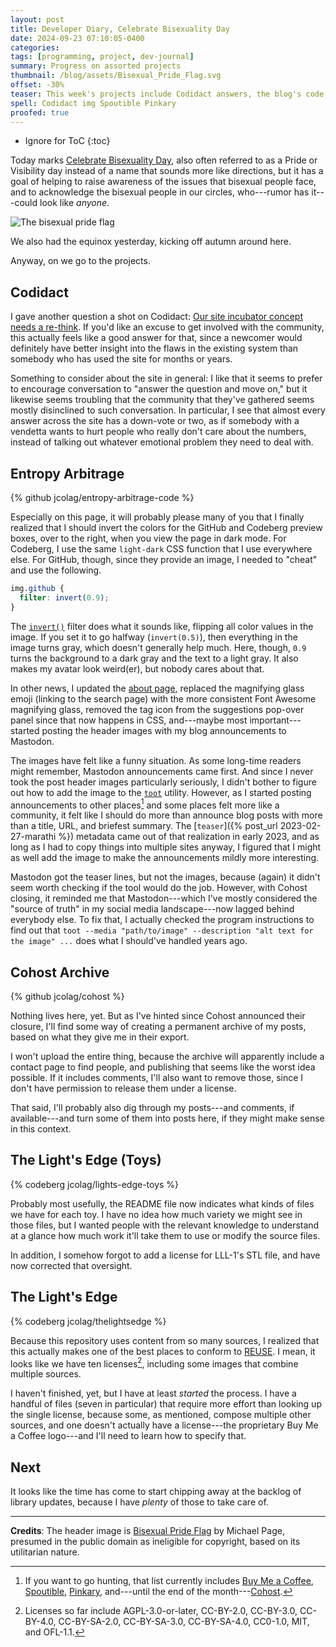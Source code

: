 ```yaml
---
layout: post
title: Developer Diary, Celebrate Bisexuality Day
date: 2024-09-23 07:10:05-0400
categories:
tags: [programming, project, dev-journal]
summary: Progress on assorted projects
thumbnail: /blog/assets/Bisexual_Pride_Flag.svg
offset: -30%
teaser: This week's projects include Codidact answers, the blog's code, my (empty but waiting) Cohost archive, and toys and the website for The Light's Edge.
spell: Codidact img Spoutible Pinkary
proofed: true
---
```


* Ignore for ToC
{:toc}

Today marks [Celebrate Bisexuality Day](https://en.wikipedia.org/wiki/Celebrate_Bisexuality_Day), also often referred to as a Pride or Visibility day instead of a name that sounds more like directions, but it has a goal of helping to raise awareness of the issues that bisexual people face, and to acknowledge the bisexual people in our circles, who---rumor has it---could look like *anyone*.

![The bisexual pride flag](/blog/assets/Bisexual_Pride_Flag.svg "I see you, or at least some of you.  Actually, could you shimmy to the left a little so that the tree doesn't block you...?")

We also had the equinox yesterday, kicking off autumn around here.

Anyway, on we go to the projects.

## Codidact

I gave another question a shot on Codidact:  [Our site incubator concept needs a re-think](https://meta.codidact.com/posts/292599/292615#answer-292615).  If you'd like an excuse to get involved with the community, this actually feels like a good answer for that, since a newcomer would definitely have better insight into the flaws in the existing system than somebody who has used the site for months or years.

Something to consider about the site in general:  I like that it seems to prefer to encourage conversation to "answer the question and move on," but it likewise seems troubling that the community that they've gathered seems mostly disinclined to such conversation.  In particular, I see that almost every answer across the site has a down-vote or two, as if somebody with a vendetta wants to hurt people who really don't care about the numbers, instead of talking out whatever emotional problem they need to deal with.

## Entropy Arbitrage

{% github jcolag/entropy-arbitrage-code %}

Especially on this page, it will probably please many of you that I finally realized that I should invert the colors for the GitHub and Codeberg preview boxes, over to the right, when you view the page in dark mode.  For Codeberg, I use the same `light-dark` CSS function that I use everywhere else.  For GitHub, though, since they provide an image, I needed to "cheat" and use the following.

```CSS
img.github {
  filter: invert(0.9);
}
```

The [`invert()`](https://developer.mozilla.org/en-US/docs/Web/CSS/filter-function/invert) filter does what it sounds like, flipping all color values in the image.  If you set it to go halfway (`invert(0.5)`), then everything in the image turns gray, which doesn't generally help much.  Here, though, `0.9` turns the background to a dark gray and the text to a light gray.  It also makes my avatar look weird(er), but nobody cares about that.

In other news, I updated the [about page](/blog/about.html), replaced the magnifying glass emoji (linking to the search page) with the more consistent Font Awesome magnifying glass, removed the tag icon from the suggestions pop-over panel since that now happens in CSS, and---maybe most important---started posting the header images with my blog announcements to Mastodon.

The images have felt like a funny situation.  As some long-time readers might remember, Mastodon announcements came first.  And since I never took the post header images particularly seriously, I didn't bother to figure out how to add the image to the [`toot`](https://github.com/ihabunek/toot) utility.  However, as I started posting announcements to other places[^1] and some places felt more like a community, it felt like I should do more than announce blog posts with more than a title, URL, and briefest summary.  The [`teaser`]({% post_url 2023-02-27-marathi %}) metadata came out of that realization in early 2023, and as long as I had to copy things into multiple sites anyway, I figured that I might as well add the image to make the announcements mildly more interesting.

[^1]:  If you want to go hunting, that list currently includes [Buy Me a Coffee](https://www.buymeacoffee.com/jcolag), [Spoutible](https://spoutible.com/jcolag), [Pinkary](https://pinkary.com/@jcolag), and---until the end of the month---[Cohost](https://cohost.org/jcolag).

Mastodon got the teaser lines, but not the images, because (again) it didn't seem worth checking if the tool would do the job.  However, with Cohost closing, it reminded me that Mastodon---which I've mostly considered the "source of truth" in my social media landscape---now lagged behind everybody else.  To fix that, I actually checked the program instructions to find out that `toot --media "path/to/image" --description "alt text for the image" ...` does what I should've handled years ago.

## Cohost Archive

{% github jcolag/cohost %}

Nothing lives here, yet.  But as I've hinted since Cohost announced their closure, I'll find some way of creating a permanent archive of my posts, based on what they give me in their export.

I won't upload the entire thing, because the archive will apparently include a contact page to find people, and publishing that seems like the worst idea possible.  If it includes comments, I'll also want to remove those, since I don't have permission to release them under a license.

That said, I'll probably also dig through my posts---and comments, if available---and turn some of them into posts here, if they might make sense in this context.

## The Light's Edge (Toys)

{% codeberg jcolag/lights-edge-toys %}

Probably most usefully, the README file now indicates what kinds of files we have for each toy.  I have no idea how much variety we might see in those files, but I wanted people with the relevant knowledge to understand at a glance how much work it'll take them to use or modify the source files.

In addition, I somehow forgot to add a license for LLL-1's STL file, and have now corrected that oversight.

## The Light's Edge

{% codeberg jcolag/thelightsedge %}

Because this repository uses content from so many sources, I realized that this actually makes one of the best places to conform to [REUSE](https://reuse.software/).  I mean, it looks like we have ten licenses[^2], including some images that combine multiple sources.

[^2]: Licenses so far include AGPL-3.0-or-later, CC-BY-2.0, CC-BY-3.0, CC-BY-4.0, CC-BY-SA-2.0, CC-BY-SA-3.0, CC-BY-SA-4.0, CC0-1.0, MIT, and OFL-1.1.

I haven't finished, yet, but I have at least *started* the process.  I have a handful of files (seven in particular) that require more effort than looking up the single license, because some, as mentioned, compose multiple other sources, and one doesn't actually have a license---the proprietary Buy Me a Coffee logo---and I'll need to learn how to specify that.

## Next

It looks like the time has come to start chipping away at the backlog of library updates, because I have *plenty* of those to take care of.

* * *

**Credits**:  The header image is [Bisexual Pride Flag](https://web.archive.org/web/20120204071024/http://www.biflag.com/ActGraphics.asp) by Michael Page, presumed in the public domain as ineligible for copyright, based on its utilitarian nature.
